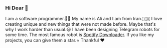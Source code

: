 ### Hi Dear 👋

I am a software programmer.👨‍💻 My name is Ali and I am from Iran.🇮🇷 I love creating unique and new things that were not made before. Maybe that's why I work harder than usual.😃 I have been designing Telegram robots for some time. The most famous robot is [Spotify Downloader](https://t.me/spotdlrobot). If you like my projects, you can give them a star.⭐
Thankful ❤
